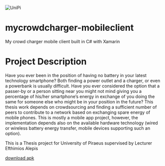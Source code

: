 ![UniPi](http://www.unipi.gr/unipi/templates/universityofpiraeus_2012/images/logo_calibri_en.png)
# mycrowdcharger-mobileclient
My crowd charger mobile client built in C# with Xamarin

# Project Description
Have you ever been in the position of having no battery in your latest technology smartphone?
Both finding a power outlet and a charger, or even a powerbank is usually difficult. Have you ever considered the option that a passer-by or a person sitting near you might not mind giving you a percentage of his/her smartphone’s energy in exchange of you doing the same for someone else who might be in your position in the future?
This thesis work depends on crowdsourcing and finding a sufficient number of peers to contribute to a network based on exchanging spare energy of mobile phones. This is mostly a mobile app project, however, the implementation depends also on the available hardware technology (wired or wireless battery energy transfer, mobile devices supporting such an option).

This is a Thesis project for University of Piraeus supervised by Lecturer Efthimios Alepis

[download apk](https://www.dropbox.com/s/omcdvd4cx0cpy41/MyCrowdCharger.MyCrowdCharger.apk?dl=0)

